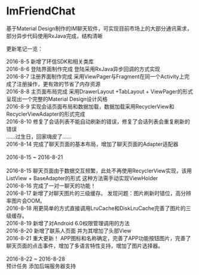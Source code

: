 # ImFriendChat
基于Material Design制作的IM聊天软件，可实现目前市场上的大部分通讯需求，部分异步代码使用RxJava完成，结构清晰

更新笔记一览：

2016-8-5 新增了环信SDK和相关类库<br/>
2016-8-6 登陆界面制作完成 登陆采用RxJava异步回调的方式实现<br/>
2016-8-7 注册界面制作完成 采用ViewPager与Fragment在同一个Activity上完成了注册操作，更有效的节省了内存资源<br/>
2016-8-8 主页面布局完成 采用DrawerLayout +TabLayout + ViewPager的形式 呈现出一个完整的Material Design设计风格<br/>
2016-8-9 实现会话页面布局和数据加载，数据加载采用RecyclerView和RecyclerViewAdapter的形式完成<br/>
2016-8-10 修复了会话列表不能自动刷新的错误，修复了会话列表会重复刷新的错误<br/>
......过生日，回家嗨皮了......<br/>
2016-8-14 完成了聊天页面的基本布局，增加了聊天页面的Adapter适配器<br/>
<br/>
2016-8-15 ~ 2016-8-21 <br/>
<br/>
2016-8-15 聊天页面由于数据交互频繁，此处不再使用RecyclerView实现，该用ListView + BaseAdapter的形式 这种方法需手动实现ViewHolder<br/>
2016-8-16 完成了一对一聊天的功能！<br/>
2016-8-17 新增了对聊天图片的三级缓存。 发现问题：图片刷新时错位，高分辨率图片会OOM。<br/>
2016-8-18 用更简单的方式直接调用LruCache和DiskLruCache完善了图片的三级缓存。<br/>
2016-8-19 新增了对Android 6.0权限管理调用的方法 <br/>
2016-8-20 新增了联系人页面 并为其增加了头部View<br/>
2016-8-21 重大更新！ APP图标和名称确定，完善了APP功能按钮图片，完善了聊天页面的点击事件，增加了多语言特性支持，增加了图片选择器。<br/>
<br/>
2016-8-22 ~ 2016-8-28<br/>
预计任务  添加后端服务器支持
